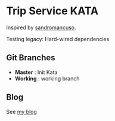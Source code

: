 # Trip Service KATA

Inspired by [sandromancuso](https://github.com/sandromancuso/trip-service-kata/tree/starting-point).

Testing legacy: Hard-wired dependencies

## Git Branches
* __Master__ : Init Kata
* __Working__ : working branch

## Blog
See [my blog](https://ahdak.github.io/blog/posts/)